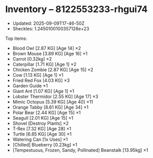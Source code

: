 # Inventory – 8122553233-rhgui74

- Updated: 2025-09-09T17-46-50Z
- Sheckles: 1.2450100100357128e+23

Top items:
- Blood Owl [2.87 KG] [Age 14] ×2
- Brown Mouse [3.89 KG] [Age 16] ×1
- Carrot [0.32kg] ×2
- Caterpillar [1.71 KG] [Age 1] ×2
- Chicken Zombie [2.87 KG] [Age 15] ×2
- Cow [1.13 KG] [Age 1] ×1
- Fried Red Fox [4.03 KG] ×3
- Garden Guide ×1
- Giant Ant [1.07 KG] [Age 1] ×1
- Lobster Thermidor [2.55 KG] [Age 17] ×3
- Mimic Octopus [5.39 KG] [Age 40] ×11
- Orange Tabby [8.61 KG] [Age 34] ×1
- Polar Bear [2.44 KG] [Age 15] ×1
- Seagull [2.01 KG] [Age 15] ×1
- Shovel [Destroy Plants] ×2
- T-Rex [7.32 KG] [Age 28] ×1
- Turtle [6.85 KG] [Age 30] ×1
- Watering Can [1x Uses] ×1
- [Chilled] Blueberry [0.23kg] ×1
- [Tempestuous, Frozen, Sandy, Pollinated] Beanstalk [13.95kg] ×1
